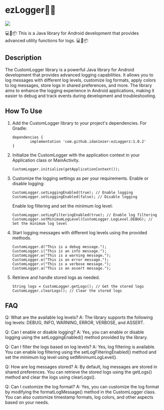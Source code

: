 # ezLogger📜️📜️
[![](https://jitpack.io/v/idan1ezer/ezLoggerz.svg)](https://jitpack.io/#idan1ezer/ezLoggerz)


💻📜️📦 This is a Java library for Android development that provides advanced utility functions for logs. 💻📜📦


## Description

The CustomLogger library is a powerful Java library for Android development that provides advanced logging capabilities. It allows you to log messages with different log levels, customize log formats, apply colors to log messages, store logs in shared preferences, and more. The library aims to enhance the logging experience in Android applications, making it easier to debug and track events during development and troubleshooting.


## How To Use

1. Add the CustomLogger library to your project's dependencies.
    For Gradle:
    ```
   dependencies {
	        implementation 'com.github.idan1ezer:ezLoggerz:1.0.2'
	}
    ```
2. Initialize the CustomLogger with the application context in your Application class or MainActivity.
    ```
    CustomLogger.initialize(getApplicationContext());
    ```
3. Customize the logging settings as per your requirements.
   Enable or disable logging:
    ```
    CustomLogger.setLoggingEnabled(true); // Enable logging
    CustomLogger.setLoggingEnabled(false); // Disable logging
    ```
   Enable log filtering and set the minimum log level:
    ```
    CustomLogger.setLogFilteringEnabled(true); // Enable log filtering
    CustomLogger.setMinimumLogLevel(CustomLogger.LogLevel.DEBUG); // Set the minimum log level
    ```
4. Start logging messages with different log levels using the provided methods.
    ```
    CustomLogger.d("This is a debug message.");
    CustomLogger.i("This is an info message.");
    CustomLogger.w("This is a warning message.");
    CustomLogger.e("This is an error message.");
    CustomLogger.v("This is a verbose message.");
    CustomLogger.a("This is an assert message.");
    ```
5. Retrieve and handle stored logs as needed.
    ```
    String logs = CustomLogger.getLogs(); // Get the stored logs
    CustomLogger.clearLogs(); // Clear the stored logs
    ```


## FAQ

Q: What are the available log levels?
A: The library supports the following log levels: DEBUG, INFO, WARNING, ERROR, VERBOSE, and ASSERT.

Q: Can I enable or disable logging?
A: Yes, you can enable or disable logging using the setLoggingEnabled() method provided by the library.

Q: Can I filter the logs based on log levels?
A: Yes, log filtering is available. You can enable log filtering using the setLogFilteringEnabled() method and set the minimum log level using setMinimumLogLevel().

Q: How are log messages stored?
A: By default, log messages are stored in shared preferences. You can retrieve the stored logs using the getLogs() method and clear the logs using clearLogs().

Q: Can I customize the log format?
A: Yes, you can customize the log format by modifying the formatLogMessage() method in the CustomLogger class. You can also customize timestamp formats, log colors, and other aspects based on your needs.
